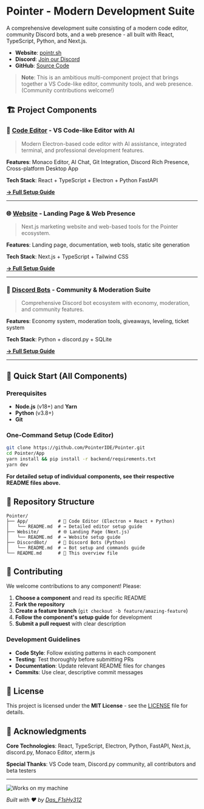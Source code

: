 # Pointer - Modern Development Suite

A comprehensive development suite consisting of a modern code editor, community Discord bots, and a web presence - all built with React, TypeScript, Python, and Next.js.

- **Website**: [pointr.sh](https://pointr.sh)
- **Discord**: [Join our Discord](https://discord.gg/vhgc8THmNk)
- **GitHub**: [Source Code](https://github.com/PointerIDE/Pointer)

> **Note**: This is an ambitious multi-component project that brings together a VS Code-like editor, community tools, and web presence. (Community contributions welcome!)

## 🏗️ Project Components

### 📝 [**Code Editor**](App/README.md) - VS Code-like Editor with AI
> Modern Electron-based code editor with AI assistance, integrated terminal, and professional development features.

**Features**: Monaco Editor, AI Chat, Git Integration, Discord Rich Presence, Cross-platform Desktop App

**Tech Stack**: React + TypeScript + Electron + Python FastAPI

**[→ Full Setup Guide](App/README.md)**

---

### 🌐 [**Website**](Website/README.md) - Landing Page & Web Presence  
> Next.js marketing website and web-based tools for the Pointer ecosystem.

**Features**: Landing page, documentation, web tools, static site generation

**Tech Stack**: Next.js + TypeScript + Tailwind CSS

**[→ Full Setup Guide](Website/README.md)**

---

### 🤖 [**Discord Bots**](DiscordBot/README.md) - Community & Moderation Suite
> Comprehensive Discord bot ecosystem with economy, moderation, and community features.

**Features**: Economy system, moderation tools, giveaways, leveling, ticket system

**Tech Stack**: Python + discord.py + SQLite

**[→ Full Setup Guide](DiscordBot/README.md)**

---

## 🚀 Quick Start (All Components)

### Prerequisites
- **Node.js** (v18+) and **Yarn**
- **Python** (v3.8+)
- **Git**

### One-Command Setup (Code Editor)
```bash
git clone https://github.com/PointerIDE/Pointer.git
cd Pointer/App
yarn install && pip install -r backend/requirements.txt
yarn dev
```

**For detailed setup of individual components, see their respective README files above.**

## 📁 Repository Structure

```
Pointer/
├── App/           # 📝 Code Editor (Electron + React + Python)
│   └── README.md  # → Detailed editor setup guide
├── Website/       # 🌐 Landing Page (Next.js)
│   └── README.md  # → Website setup guide  
├── DiscordBot/    # 🤖 Discord Bots (Python)
│   └── README.md  # → Bot setup and commands guide
└── README.md      # 📖 This overview file
```

## 🤝 Contributing

We welcome contributions to any component! Please:

1. **Choose a component** and read its specific README
2. **Fork the repository** 
3. **Create a feature branch** (`git checkout -b feature/amazing-feature`)
4. **Follow the component's setup guide** for development
5. **Submit a pull request** with clear description

### Development Guidelines
- **Code Style**: Follow existing patterns in each component
- **Testing**: Test thoroughly before submitting PRs  
- **Documentation**: Update relevant README files for changes
- **Commits**: Use clear, descriptive commit messages

## 📜 License

This project is licensed under the **MIT License** - see the [LICENSE](LICENSE) file for details.

## 🙏 Acknowledgments

**Core Technologies**: React, TypeScript, Electron, Python, FastAPI, Next.js, discord.py, Monaco Editor, xterm.js

**Special Thanks**: VS Code team, Discord.py community, all contributors and beta testers

---

![Works on my machine](https://github.com/user-attachments/assets/ec187cfa-001a-4ced-9f91-0bf0fb977f34)


*Built with ❤️ by [Das_F1sHy312](https://github.com/f1shyondrugs)*
